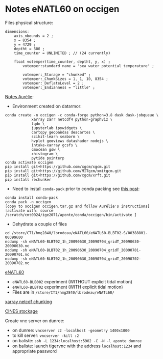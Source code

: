 # Notes eNATL60 on occigen

Files physical structure:

```
dimensions:
	axis_nbounds = 2 ;
	x = 8354 ;
	y = 4729 ;
	deptht = 300 ;
	time_counter = UNLIMITED ; // (24 currently)

	float votemper(time_counter, deptht, y, x) ;
		votemper:standard_name = "sea_water_potential_temperature" ;

		votemper:_Storage = "chunked" ;
		votemper:_ChunkSizes = 1, 1, 10, 8354 ;
		votemper:_DeflateLevel = 2 ;
		votemper:_Endianness = "little" ;

```


[Notes Aurélie](https://github.com/auraoupa/scripts-occigen-for-Arne):

- Environment created on datarmor:
```
conda create -n occigen -c conda-forge python=3.8 dask dask-jobqueue \
            xarray zarr netcdf4 python-graphviz \
            tqdm \
            jupyterlab ipywidgets \
            cartopy geopandas descartes \
            scikit-learn seaborn \
            hvplot geoviews datashader nodejs \
            intake-xarray gcsfs \
            cmocean gsw \
            xhistogram \
            pytide pyinterp
conda activate occigen
pip install git+https://github.com/xgcm/xgcm.git
pip install git+https://github.com/MITgcm/xmitgcm.git
pip install git+https://github.com/xgcm/xrft.git
pip install rechunker
```

- Need to install `conda-pack` prior to conda packing see [this post](https://litingchen16.medium.com/how-to-use-conda-pack-to-relocate-your-condo-environment-622b68e077df):
```
conda install conda-pack
conda pack -n occigen
[copy to occigen occigen.tar.gz and follow Aurélie's instructions]
[activate with: source /scratch/cnt0024/ige2071/aponte/conda/occigen/bin/activate ]
```

- Dehydrate a couple of files
```
cd /store/CT1/hmg2840/lbrodeau/eNATL60/eNATL60-BLBT02-S/00388801-00399600
ncdump -sh eNATL60-BLBT02_1h_20090630_20090704_gridT_20090630-20090630.nc
ncdump -sh eNATL60-BLBT02_1h_20090630_20090704_gridT_20090701-20090701.nc
ncdump -sh eNATL60-BLBT02_1h_20090630_20090704_gridT_20090702-20090702.nc
```


[eNATL60](https://github.com/ocean-next/eNATL60/blob/master/02_experiment-setup.md)
- `eNATL60-BLB002` experiment (WITHOUT explicit tidal motion)
- `eNATL60-BLBT02` experiment (WITH explicit tidal motion)
- Files are in `/store/CT1/hmg2840/lbrodeau/eNATL60/`

[xarray netcdf chunking](https://github.com/pydata/xarray/issues/1440)

[CINES stockage](https://www.cines.fr/calcul/organisation-des-espaces-de-donnees/espaces-de-donnees-quotas-disques-restaurations-de-fichiers/)

Create vnc server on dunree:

- on dunree: `vncserver :2 -localhost -geometry 1400x1000`
- to kill server: `vncserver -kill :2`
- on baliste: `ssh -L 1234:localhost:5902 -C -N -l aponte dunree`
- on baliste: launch tigervnc with the address `localhost:1234` and appropriate password
